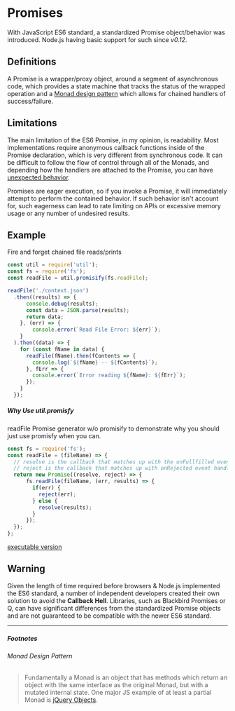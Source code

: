 # Promises
With JavaScript ES6 standard, a standardized Promise object/behavior was introduced.  Node.js having basic support for such since _v0.12_.

## Definitions
A Promise is a wrapper/proxy object, around a segment of asynchronous code, which provides a state machine that tracks the status of the wrapped operation and a [Monad design pattern](#monad-design-pattern) which allows for chained handlers of success/failure.

## Limitations
The main limitation of the ES6 Promise, in my opinion, is readability.  Most implementations require anonymous callback functions inside of the Promise declaration, which is very different from synchronous code.  It can be difficult to follow the flow of control through all of the Monads, and depending how the handlers are attached to the Promise, you can have [unexpected behavior](https://developer.mozilla.org/en-US/docs/Web/JavaScript/Reference/Global_Objects/Promise/then#Chaining).

Promises are eager execution, so if you invoke a Promise, it will immediately attempt to perform the contained behavior.  If such behavior isn't account for, such eagerness can lead to rate limiting on APIs or excessive memory usage or any number of undesired results.

## Example
Fire and forget chained file reads/prints
```javascript 1.6
const util = require('util');
const fs = require('fs');
const readFile = util.promisify(fs.readFile);

readFile('./context.json')
  .then((results) => {
      console.debug(results);
      const data = JSON.parse(results);
      return data;
    }, (err) => {
        console.error(`Read File Error: ${err}`);
    }
  ).then((data) => {
    for (const fName in data) {
      readFile(fName).then(fContents => {
        console.log(`${fName} -- ${fContents}`);
      }, fErr => {
        console.error(`Error reading ${fName}: ${fErr}`);
      });
    }
  });
```

##### Why Use util.promisfy
readFile Promise generator w/o promisify to demonstrate why you should just use promisfy when you can.
```javascript 1.6
const fs = require('fs');
const readFile = (fileName) => {
  // resolve is the callback that matches up with the onFullfilled event handler
  // reject is the callback that matches up with onRejected event handler
  return new Promise((resolve, reject) => {
      fs.readFile(fileName, (err, results) => {
        if(err) {
          reject(err);
        } else {
          resolve(results);
        }
      });
  });
};
```
[executable version](../examples/fsTest.js)

## Warning
Given the length of time required before browsers & Node.js implemented the ES6 standard, a number of independent developers created their own solution to avoid the **Callback Hell**.  Libraries, such as Blackbird Promises or Q, can have significant differences from the standardized Promise objects and are not guaranteed to be compatible with the newer ES6 standard.

-----
##### Footnotes
###### Monad Design Pattern
> Fundamentally a Monad is an object that has methods which return an object with the same interface as the original Monad, but with a mutated internal state.
> One major JS example of at least a partial Monad is [jQuery Objects](https://api.jquery.com/jQuery/#jQuery1).
